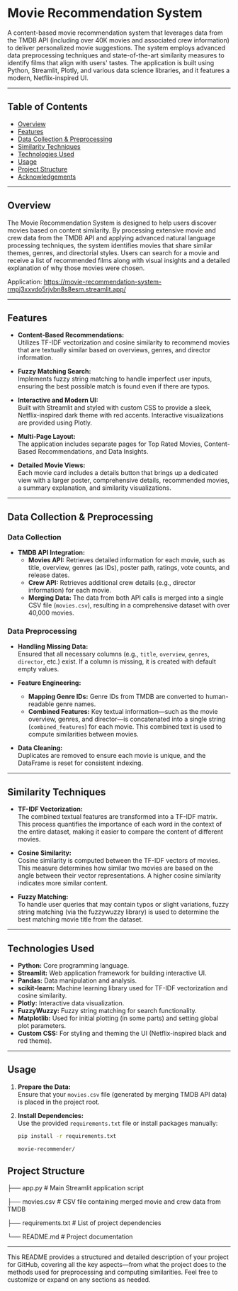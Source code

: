 # Movie Recommendation System

A content-based movie recommendation system that leverages data from the TMDB API (including over 40K movies and associated crew information) to deliver personalized movie suggestions. The system employs advanced data preprocessing techniques and state-of-the-art similarity measures to identify films that align with users' tastes. The application is built using Python, Streamlit, Plotly, and various data science libraries, and it features a modern, Netflix-inspired UI.

---

## Table of Contents

- [Overview](#overview)
- [Features](#features)
- [Data Collection & Preprocessing](#data-collection--preprocessing)
- [Similarity Techniques](#similarity-techniques)
- [Technologies Used](#technologies-used)
- [Usage](#usage)
- [Project Structure](#project-structure)
- [Acknowledgements](#acknowledgements)

---

## Overview

The Movie Recommendation System is designed to help users discover movies based on content similarity. By processing extensive movie and crew data from the TMDB API and applying advanced natural language processing techniques, the system identifies movies that share similar themes, genres, and directorial styles. Users can search for a movie and receive a list of recommended films along with visual insights and a detailed explanation of why those movies were chosen.

Application: https://movie-recommendation-system-rmpj3xxvdo5rjvbn8s8esm.streamlit.app/

---

## Features

- **Content-Based Recommendations:**  
  Utilizes TF-IDF vectorization and cosine similarity to recommend movies that are textually similar based on overviews, genres, and director information.

- **Fuzzy Matching Search:**  
  Implements fuzzy string matching to handle imperfect user inputs, ensuring the best possible match is found even if there are typos.

- **Interactive and Modern UI:**  
  Built with Streamlit and styled with custom CSS to provide a sleek, Netflix-inspired dark theme with red accents. Interactive visualizations are provided using Plotly.

- **Multi-Page Layout:**  
  The application includes separate pages for Top Rated Movies, Content-Based Recommendations, and Data Insights.

- **Detailed Movie Views:**  
  Each movie card includes a details button that brings up a dedicated view with a larger poster, comprehensive details, recommended movies, a summary explanation, and similarity visualizations.

---

## Data Collection & Preprocessing

### Data Collection

- **TMDB API Integration:**  
  - **Movies API:** Retrieves detailed information for each movie, such as title, overview, genres (as IDs), poster path, ratings, vote counts, and release dates.
  - **Crew API:** Retrieves additional crew details (e.g., director information) for each movie.
  - **Merging Data:** The data from both API calls is merged into a single CSV file (`movies.csv`), resulting in a comprehensive dataset with over 40,000 movies.

### Data Preprocessing

- **Handling Missing Data:**  
  Ensured that all necessary columns (e.g., `title`, `overview`, `genres`, `director`, etc.) exist. If a column is missing, it is created with default empty values.

- **Feature Engineering:**  
  - **Mapping Genre IDs:** Genre IDs from TMDB are converted to human-readable genre names.
  - **Combined Features:** Key textual information—such as the movie overview, genres, and director—is concatenated into a single string (`combined_features`) for each movie. This combined text is used to compute similarities between movies.

- **Data Cleaning:**  
  Duplicates are removed to ensure each movie is unique, and the DataFrame is reset for consistent indexing.

---

## Similarity Techniques

- **TF-IDF Vectorization:**  
  The combined textual features are transformed into a TF-IDF matrix. This process quantifies the importance of each word in the context of the entire dataset, making it easier to compare the content of different movies.

- **Cosine Similarity:**  
  Cosine similarity is computed between the TF-IDF vectors of movies. This measure determines how similar two movies are based on the angle between their vector representations. A higher cosine similarity indicates more similar content.

- **Fuzzy Matching:**  
  To handle user queries that may contain typos or slight variations, fuzzy string matching (via the fuzzywuzzy library) is used to determine the best matching movie title from the dataset.

---

## Technologies Used

- **Python:** Core programming language.
- **Streamlit:** Web application framework for building interactive UI.
- **Pandas:** Data manipulation and analysis.
- **scikit-learn:** Machine learning library used for TF-IDF vectorization and cosine similarity.
- **Plotly:** Interactive data visualization.
- **FuzzyWuzzy:** Fuzzy string matching for search functionality.
- **Matplotlib:** Used for initial plotting (in some parts) and setting global plot parameters.
- **Custom CSS:** For styling and theming the UI (Netflix-inspired black and red theme).

---

## Usage

1. **Prepare the Data:**  
   Ensure that your `movies.csv` file (generated by merging TMDB API data) is placed in the project root.

2. **Install Dependencies:**  
   Use the provided `requirements.txt` file or install packages manually:
   ```bash
   pip install -r requirements.txt

   movie-recommender/
## Project Structure

├── app.py # Main Streamlit application script

├── movies.csv # CSV file containing merged movie and crew data from TMDB

├── requirements.txt # List of project dependencies

└── README.md # Project documentation



---

This README provides a structured and detailed description of your project for GitHub, covering all the key aspects—from what the project does to the methods used for preprocessing and computing similarities. Feel free to customize or expand on any sections as needed.

